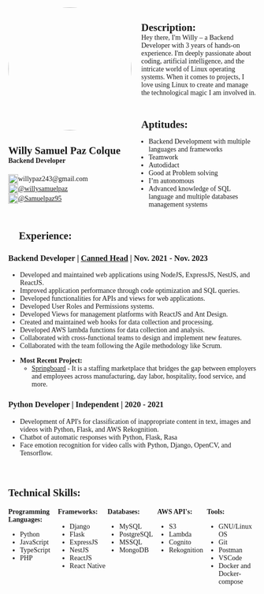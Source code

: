 <style>
    #header {
        display: flex;
        margin-bottom: 20px;
    }
    #profile {
        margin-right: 20px;
    }
    #profile h2 {
        margin-bottom: 0px;
    }
    #profile h4 {
        margin-top: 0px;
    }
    #profile ul {
        list-style: none;
        padding-left: 0px;
    }
    #profile ul li {
        display: flex;
        align-items: center;
    }

    #description {
        display: flex;
        flex-direction: column;
    }
    #description h2 {
        margin-bottom: 0px;
    }
    #description p {
        margin-top: 0px;
    }
    #description ul {
        padding-left: 15px;
    }
    #description ul li {
        margin-bottom: 0px;
    }

    * {
        font-family: Fira Code;
    }
    li {
        margin-bottom: 0px;
    }
    img {
        margin-right: 0px;
    }

    /* Add solid border to every page */
    @page {
        border: solid 1px;
    }
</style>

<div id="header" style="display: flex">
  <div id="profile" style="flex: 40%">
    <img
      src="https://media.licdn.com/dms/image/C4E03AQG-acHqUpOIyQ/profile-displayphoto-shrink_800_800/0/1622423412051?e=1706745600&amp;v=beta&amp;t=_BFHIFjIUjxwDvUQVoDcW-6vZ27wCA0XAdi1rS5GOGA"
      style="border-radius: 50%"
      width="250"
    />
    <h2><b>Willy Samuel Paz Colque</b></h2>
    <h4>Backend Developer</h4>
    <ul>
      <li>
        <img
          src="https://ssl.gstatic.com/ui/v1/icons/mail/rfr/gmail.ico"
          width="20"
          height="20"
        />
        willypaz243@gmail.com
      </li>
      <li>
        <img
          src="https://www.linkedin.com/favicon.ico"
          width="20"
          height="20"
        />
        <a href="https://www.linkedin.com/in/willysamuelpaz/"
          >@willysamuelpaz</a
        >
      </li>
        <li>
            <img
            src="https://github.com/favicon.ico"
            width="20"
            height="20"
            />
            <a href="https://github.com/Samuelpaz95">@Samuelpaz95</a>
        </li>
    </ul>
  </div>
  <div id="description" style="flex: 60%">
    <h2>Description:</h2>
    <p>
      Hey there, I'm Willy – a Backend Developer with 3 years of hands-on experience. I'm deeply passionate about coding, artificial intelligence, and the intricate world of Linux operating systems. When it comes to projects, I love using Linux to create and manage the technological magic I am involved in.
    </p>
    <h2>Aptitudes:</h2>
    <ul>
      <li>Backend Development with multiple languages and frameworks</li>
      <li>Teamwork</li>
      <li>Autodidact</li>
      <li>Good at Problem solving</li>
      <li>I’m autonomous</li>
      <li>Advanced knowledge of SQL language and multiple databases management systems</li>
    </ul>
  </div>
</div>

## 💼 **Experience**:

### **Backend Developer** | [**Canned Head**](https://www.linkedin.com/company/cannedhead/) | Nov. 2021 - Nov. 2023

- Developed and maintained web applications using NodeJS, ExpressJS, NestJS, and ReactJS.
- Improved application performance through code optimization and SQL queries.
- Developed functionalities for APIs and views for web applications.
- Developed User Roles and Permissions systems.
- Developed Views for management platforms with ReactJS and Ant Design.
- Created and maintained web hooks for data collection and processing.
- Developed AWS lambda functions for data collection and analysis.
- Collaborated with cross-functional teams to design and implement new features.
- Collaborated with the team following the Agile methodology like Scrum.

* **Most Recent Project:**
  - [Springboard](https://usespringboard.com/) - It is a staffing marketplace that bridges the gap between employers and employees across manufacturing, day labor, hospitality, food service, and more.

### **Python Developer** | **Independent** | 2020 - 2021

- Development of API's for classification of inappropriate content in text, images and videos with Python, Flask, and AWS Rekognition.
- Chatbot of automatic responses with Python, Flask, Rasa
- Face emotion recognition for video calls with Python, Django, OpenCV, and Tensorflow.

<br/>

## **Technical Skills**:

<div style="display: flex">
  <div style="flex: 20%">
    <b>Programming Languages:</b>
    <ul>
      <li>Python</li>
      <li>JavaScript</li>
      <li>TypeScript</li>
      <li>PHP</li>
    </ul>
  </div>
  <div style="flex: 20%">
    <b>Frameworks:</b>
    <ul>
      <li>Django</li>
      <li>Flask</li>
      <li>ExpressJS</li>
      <li>NestJS</li>
      <li>ReactJS</li>
      <li>React Native</li>
    </ul>
  </div>
  <div style="flex: 20%">
    <b>Databases:</b>
    <ul>
      <li>MySQL</li>
      <li>PostgreSQL</li>
      <li>MSSQL</li>
      <li>MongoDB</li>
    </ul>
  </div>
  <div style="flex: 20%">
    <b>AWS API's:</b>
    <ul>
      <li>S3</li>
      <li>Lambda</li>
      <li>Cognito</li>
      <li>Rekognition</li>
    </ul>
  </div>
  <div style="flex: 20%">
    <b>Tools:</b>
    <ul>
      <li>GNU/Linux OS</li>
      <li>Git</li>
      <li>Postman</li>
      <li>VSCode</li>
      <li>Docker and Docker-compose</li>
    </ul>
  </div>
</div>
